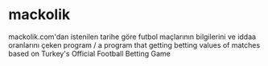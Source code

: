 # mackolik
mackolik.com'dan istenilen tarihe göre futbol maçlarının bilgilerini ve iddaa oranlarını çeken program / a program that getting betting values of matches based on Turkey's Official Football Betting Game
